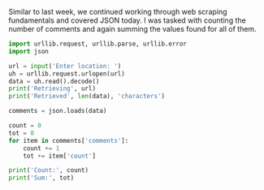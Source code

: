Similar to last week, we continued working through web scraping fundamentals and covered JSON today. I was tasked with counting the number of comments and again summing the values found for all of them.

```Python
import urllib.request, urllib.parse, urllib.error
import json

url = input('Enter location: ')
uh = urllib.request.urlopen(url)
data = uh.read().decode()
print('Retrieving', url)
print('Retrieved', len(data), 'characters')

comments = json.loads(data)

count = 0
tot = 0
for item in comments['comments']:
    count += 1
    tot += item['count']

print('Count:', count)
print('Sum:', tot)
```